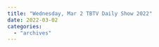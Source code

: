 ```yaml
---
title: "Wednesday, Mar 2 TBTV Daily Show 2022"
date: 2022-03-02
categories: 
  - "archives"
---
```



